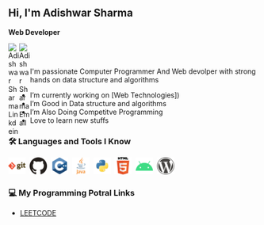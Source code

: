 ## Hi, I'm Adishwar Sharma
<b>Web Developer</b>

<a href="[https://www.linkedin.com/in/adishwar010/]">
  <img align="left" alt="Adishwar Sharma Linkdein" width="22px" src="https://cdn.jsdelivr.net/npm/simple-icons@v3/icons/linkedin.svg" />
</a>



<!-- <a href="https://www.instagram.com/_amit_107/">
  <img align="left" alt="Amit Kumar Instagram" width="22px" src="https://cdn.jsdelivr.net/npm/simple-icons@v3/icons/instagram.svg" />
</a> -->
<!-- 
<a href="https://leetcode.com/Amit279/">
  <img align="left" alt="Amit Kumar Leetcode" width="30px" src="https://leetcode.com/static/images/LeetCode_Sharing.png" />
</a>
 -->

<a href="mailto:adishwarsharma@mitaoe.ac.in">
  <img align="left" alt="Adishwar Sharma Email" width="22px" src="https://cdn.jsdelivr.net/npm/simple-icons@v3/icons/gmail.svg" />
</a>

<br/>
<br/>

I'm passionate Computer Programmer And Web devolper with strong hands on data structure and algorithms

- I’m currently working on [Web Technologies])
- I’m  Good in Data structure and algorithms
- I’m Also Doing Competitve Programming
- Love to learn new stuffs

### 🛠 Languages and Tools I Know

<img height="35" src="https://raw.githubusercontent.com/github/explore/80688e429a7d4ef2fca1e82350fe8e3517d3494d/topics/git/git.png">&nbsp;
<img height="35" src="https://raw.githubusercontent.com/github/explore/80688e429a7d4ef2fca1e82350fe8e3517d3494d/topics/github-api/github-api.png">&nbsp;
<img height="35" src="https://raw.githubusercontent.com/github/explore/80688e429a7d4ef2fca1e82350fe8e3517d3494d/topics/cpp/cpp.png">&nbsp;
<img height="35" src="https://raw.githubusercontent.com/github/explore/80688e429a7d4ef2fca1e82350fe8e3517d3494d/topics/java/java.png">&nbsp;
<img height="35" src="https://raw.githubusercontent.com/github/explore/80688e429a7d4ef2fca1e82350fe8e3517d3494d/topics/python/python.png">&nbsp;
<img height="35" src="https://raw.githubusercontent.com/github/explore/80688e429a7d4ef2fca1e82350fe8e3517d3494d/topics/html/html.png">&nbsp;
<img height="35" src="https://raw.githubusercontent.com/github/explore/80688e429a7d4ef2fca1e82350fe8e3517d3494d/topics/android/android.png">&nbsp;
<img height="35" src="https://raw.githubusercontent.com/github/explore/80688e429a7d4ef2fca1e82350fe8e3517d3494d/topics/wordpress/wordpress.png">&nbsp;

### 💻  My Programming Potral Links
<ul>
  <li> <a href="https://leetcode.com/Amit279/">LEETCODE</a></li>
<!--   <li> <a href="https://www.codechef.com/users/madboy_amit">CODECHEF</a></li>
  <li> <a href="https://auth.geeksforgeeks.org/user/agkumar112rt/profile">GFG</a></li>
  <li> <a href="https://codeforces.com/profile/AMIT279">CODEFORCES</a></li> -->
</ul>


